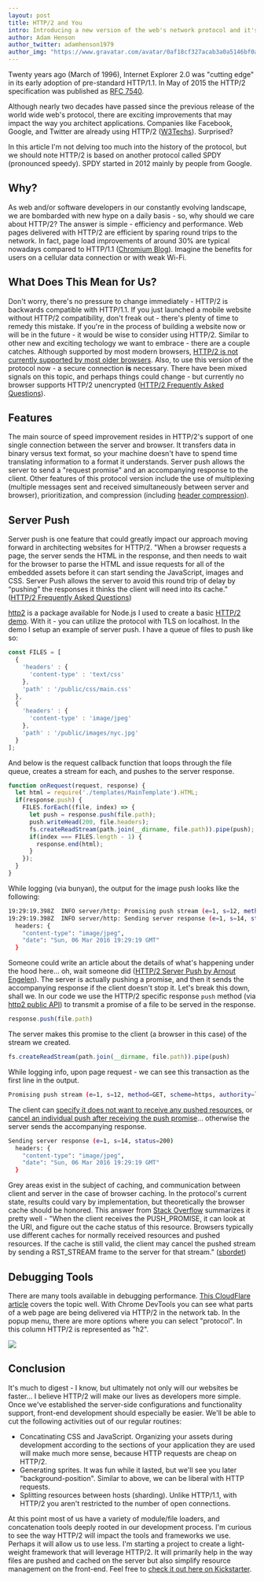 ```yaml
---
layout: post
title: HTTP/2 and You
intro: Introducing a new version of the web's network protocol and it's implications on today's web developer.
author: Adam Henson
author_twitter: adamhenson1979
author_img: "https://www.gravatar.com/avatar/0af18cf327acab3a0a5146bf0a256b09?s=420"
---
```


Twenty years ago (March of 1996), Internet Explorer 2.0 was "cutting edge" in its early adoption of pre-standard HTTP/1.1. In May of 2015 the HTTP/2 specification was published as [RFC 7540](http://httpwg.org/specs/rfc7540.html).

Although nearly two decades have passed since the previous release of the world wide web's protocol, there are exciting improvements that may impact the way you architect applications. Companies like Facebook, Google, and Twitter are already using HTTP/2 ([W3Techs](http://w3techs.com/technologies/details/ce-http2/all/all)). Surprised?

In this article I'm not delving too much into the history of the protocol, but we should note HTTP/2 is based on another protocol called SPDY (pronounced speedy). SPDY started in 2012 mainly by people from Google. 

## Why?

As web and/or software developers in our constantly evolving landscape, we are bombarded with new hype on a daily basis - so, why should we care about HTTP/2? The answer is simple - efficiency and performance. Web pages delivered with HTTP/2 are efficient by sparing round trips to the network. In fact, page load improvements of around 30% are typical nowadays compared to HTTP/1.1 ([Chromium Blog](http://blog.chromium.org/2013/11/making-web-faster-with-spdy-and-http2.html)). Imagine the benefits for users on a cellular data connection or with weak Wi-Fi.

## What Does This Mean for Us?

Don't worry, there's no pressure to change immediately - HTTP/2 is backwards compatible with HTTP/1.1. If you just launched a mobile website without HTTP/2 compatibility, don't freak out - there's plenty of time to remedy this mistake. If you're in the process of building a website now or will be in the future - it would be wise to consider using HTTP/2. Similar to other new and exciting techology we want to embrace - there are a couple catches. Although supported by most modern browsers, [HTTP/2 is not currently supported by most older browsers](http://caniuse.com/#feat=http2). Also, to use this version of the protocol now - a secure connection **is** necessary. There have been mixed signals on this topic, and perhaps things could change - but currently no browser supports HTTP/2 unencrypted ([HTTP/2 Frequently Asked Questions](https://http2.github.io/faq)).

## Features

The main source of speed improvement resides in HTTP/2's support of one single connection between the server and browser. It transfers data in binary versus text format, so your machine doesn't have to spend time translating information to a format it understands. Server push allows the server to send a "request promise" and an accompanying response to the client. Other features of this protocol version include the use of multiplexing (multiple messages sent and received simultaneously between server and browser), prioritization, and compression (including [header compression](http://httpwg.org/specs/rfc7541.html)).

## Server Push

Server push is one feature that could greatly impact our approach moving forward in architecting websites for HTTP/2. "When a browser requests a page, the server sends the HTML in the response, and then needs to wait for the browser to parse the HTML and issue requests for all of the embedded assets before it can start sending the JavaScript, images and CSS. Server Push allows the server to avoid this round trip of delay by “pushing” the responses it thinks the client will need into its cache." ([HTTP/2 Frequently Asked Questions](https://http2.github.io/faq/#whats-the-benefit-of-server-push))

[http2](https://github.com/molnarg/node-http2) is a package available for Node.js I used to create a basic [HTTP/2 demo](https://github.com/adamhenson/http2-demo). With it - you can utilize the protocol with TLS on localhost. In the demo I setup an example of server push. I have a queue of files to push like so:

```javascript
const FILES = [
  {
    'headers' : {
      'content-type' : 'text/css'
    },
    'path' : '/public/css/main.css'
  },
  {
    'headers' : {
      'content-type' : 'image/jpeg'
    },
    'path' : '/public/images/nyc.jpg'
  }
];
```

And below is the request callback function that loops through the file queue, creates a stream for each, and pushes to the server response.

```javascript
function onRequest(request, response) {
  let html = require('./templates/MainTemplate').HTML;
  if(response.push) {
    FILES.forEach((file, index) => {
      let push = response.push(file.path);
      push.writeHead(200, file.headers);
      fs.createReadStream(path.join(__dirname, file.path)).pipe(push);
      if(index === FILES.length - 1) {
        response.end(html);
      }
    });
  }
}
```

While logging (via bunyan), the output for the image push looks like the following:

```bash
19:29:19.398Z  INFO server/http: Promising push stream (e=1, s=12, method=GET, scheme=https, authority=localhost:8080, path=/public/images/nyc.jpg)
19:29:19.398Z  INFO server/http: Sending server response (e=1, s=14, status=200)
  headers: {
    "content-type": "image/jpeg",
    "date": "Sun, 06 Mar 2016 19:29:19 GMT"
  }
```

Someone could write an article about the details of what's happening under the hood here... oh, wait someone did ([HTTP/2 Server Push by Arnout Engelen](http://blog.xebia.com/http2-server-push)). The server is actually pushing a promise, and then it sends the accompanying response if the client doesn't stop it. Let's break this down, shall we. In our code we use the HTTP/2 specific response `push` method (via [http2 public API](https://github.com/molnarg/node-http2/wiki/Public-API)) to transmit a promise of a file to be served in the response.

```javascript
response.push(file.path)
```

The server makes this promise to the client (a browser in this case) of the stream we created.

```javascript
fs.createReadStream(path.join(__dirname, file.path)).pipe(push)
```

While logging info, upon page request - we can see this transaction as the first line in the output.

```bash
Promising push stream (e=1, s=12, method=GET, scheme=https, authority=localhost:8080, path=/public/images/nyc.jpg)
```

The client can [specify it does not want to receive any pushed resources](https://tools.ietf.org/html/rfc7540#section-6.5.1), or [cancel an individual push after receiving the push promise](https://tools.ietf.org/html/rfc7540#section-8.2.2)... otherwise the server sends the accompanying response.

```bash
Sending server response (e=1, s=14, status=200)
  headers: {
    "content-type": "image/jpeg",
    "date": "Sun, 06 Mar 2016 19:29:19 GMT"
  }
```

Grey areas exist in the subject of caching, and communication between client and server in the case of browser caching. In the protocol's current state, results could vary by implementation, but theoretically the browser cache should be honored. This answer from [Stack Overflow](http://stackoverflow.com/questions/29352282/do-browser-cancel-server-push-when-resource-is-in-cache) summarizes it pretty well - "When the client receives the PUSH_PROMISE, it can look at the URI, and figure out the cache status of this resource. Browsers typically use different caches for normally received resources and pushed resources. If the cache is still valid, the client may cancel the pushed stream by sending a RST_STREAM frame to the server for that stream." ([sbordet](http://stackoverflow.com/users/1215076/sbordet))

## Debugging Tools

There are many tools available in debugging performance. [This CloudFlare article](https://blog.cloudflare.com/tools-for-debugging-testing-and-using-http-2) covers the topic well. With Chrome DevTools you can see what parts of a web page are being delivered via HTTP/2 in the network tab. In the popup menu, there are more options where you can select "protocol". In this column HTTP/2 is represented as "h2".

![](https://s3-us-west-2.amazonaws.com/hensonism/code/chrome-screenshot.png)

## Conclusion

It's much to digest - I know, but ultimately not only will our websites be faster... I believe HTTP/2 will make our lives as developers more simple. Once we've established the server-side configurations and functionality support, front-end development should especially be easier. We'll be able to cut the following activities out of our regular routines:

- Concatinating CSS and JavaScript. Organizing your assets during development according to the sections of your application they are used will make much more sense, because HTTP requests are cheap on HTTP/2.
- Generating sprites. It was fun while it lasted, but we'll see you later "background-position". Similar to above, we can be liberal with HTTP requests.
- Splitting resources between hosts (sharding). Unlike HTTP/1.1, with HTTP/2 you aren't restricted to the number of open connections.

At this point most of us have a variety of module/file loaders, and concatenation tools deeply rooted in our development process. I'm curious to see the way HTTP/2 will impact the tools and frameworks we use. Perhaps it will allow us to use less. I'm starting a project to create a light-weight framework that will leverage HTTP/2. It will primarily help in the way files are pushed and cached on the server but also simplify resource management on the front-end. Feel free to [check it out here on Kickstarter](https://www.kickstarter.com/projects/adamhenson/jillion-an-open-source-javascript-framework-for-ht).